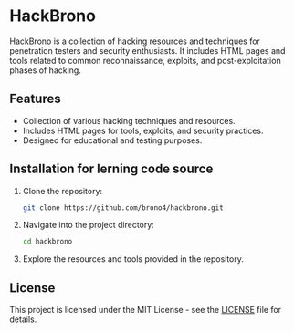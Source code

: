 # HackBrono

HackBrono is a collection of hacking resources and techniques for penetration testers and security enthusiasts. It includes HTML pages and tools related to common reconnaissance, exploits, and post-exploitation phases of hacking.

## Features

- Collection of various hacking techniques and resources.
- Includes HTML pages for tools, exploits, and security practices.
- Designed for educational and testing purposes.

## Installation for lerning code source

1. Clone the repository:
    ```bash
    git clone https://github.com/brono4/hackbrono.git
    ```

2. Navigate into the project directory:
    ```bash
    cd hackbrono
    ```

3. Explore the resources and tools provided in the repository.

## License

This project is licensed under the MIT License - see the [LICENSE](LICENSE) file for details.

